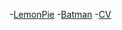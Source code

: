-[LemonPie](https://sofrot.github.io/Frontend_1/LemonPie)
-[Batman](https://sofrot.github.io/Frontend_1/BATMAN)
-[CV](https://sofrot.github.io/Frontend_1/CVSofi)
